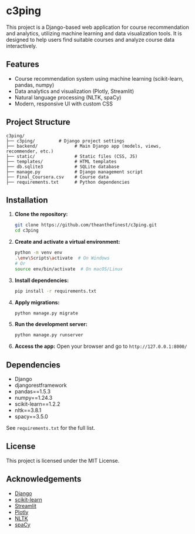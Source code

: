 # c3ping

This project is a Django-based web application for course recommendation and analytics, utilizing machine learning and data visualization tools. It is designed to help users find suitable courses and analyze course data interactively.

## Features
- Course recommendation system using machine learning (scikit-learn, pandas, numpy)
- Data analytics and visualization (Plotly, Streamlit)
- Natural language processing (NLTK, spaCy)
- Modern, responsive UI with custom CSS

## Project Structure
```
c3ping/
├── c3ping/         # Django project settings
├── backend/              # Main Django app (models, views, recommender, etc.)
├── static/               # Static files (CSS, JS)
├── templates/            # HTML templates
├── db.sqlite3            # SQLite database
├── manage.py             # Django management script
├── Final_Coursera.csv    # Course data
├── requirements.txt      # Python dependencies
```

## Installation
1. **Clone the repository:**
   ```sh
   git clone https://github.com/theanthefinest/c3ping.git
   cd c3ping
   ```
2. **Create and activate a virtual environment:**
   ```sh
   python -m venv env
   .\env\Scripts\activate  # On Windows
   # Or
   source env/bin/activate  # On macOS/Linux
   ```
3. **Install dependencies:**
   ```sh
   pip install -r requirements.txt
   ```
4. **Apply migrations:**
   ```sh
   python manage.py migrate
   ```
5. **Run the development server:**
   ```sh
   python manage.py runserver
   ```
6. **Access the app:**
   Open your browser and go to `http://127.0.0.1:8000/`

## Dependencies
- Django
- djangorestframework
- pandas==1.5.3
- numpy==1.24.3
- scikit-learn==1.2.2
- nltk==3.8.1
- spacy==3.5.0

See `requirements.txt` for the full list.

## License
This project is licensed under the MIT License.

## Acknowledgements
- [Django](https://www.djangoproject.com/)
- [scikit-learn](https://scikit-learn.org/)
- [Streamlit](https://streamlit.io/)
- [Plotly](https://plotly.com/)
- [NLTK](https://www.nltk.org/)
- [spaCy](https://spacy.io/)
